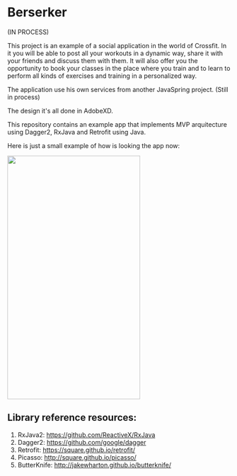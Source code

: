 # Berserker

(IN PROCESS)

This project is an example of a social application in the world of Crossfit. In it you will be able to post all your workouts in a dynamic way, share it with your friends and discuss them with them. It will also offer you the opportunity to book your classes in the place where you train and to learn to perform all kinds of exercises and training in a personalized way.

The application use his own services from another JavaSpring project. (Still in process)

The design it's all done in AdobeXD.

This repository contains an example app that implements MVP arquitecture using Dagger2, RxJava and Retrofit using Java.

Here is just a small example of how is looking the app now:

<img src="Berserker_gid_record.gif" width="300" height="550"/>

## Library reference resources:
1. RxJava2: https://github.com/ReactiveX/RxJava
2. Dagger2: https://github.com/google/dagger
3. Retrofit: https://square.github.io/retrofit/
4. Picasso: http://square.github.io/picasso/
5. ButterKnife: http://jakewharton.github.io/butterknife/
